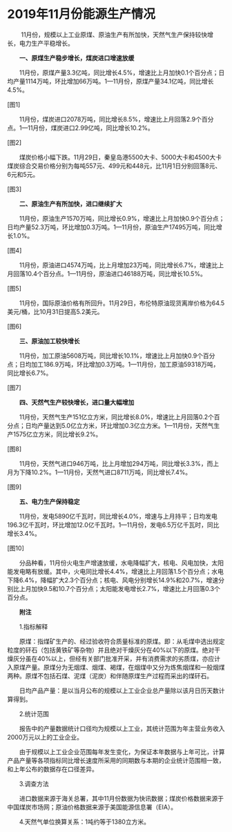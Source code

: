 # 2019年11月份能源生产情况

 　　11月份，规模以上工业原煤、原油生产有所加快，天然气生产保持较快增长，电力生产平稳增长。

　　**一、原煤生产稳步增长，煤炭进口增速放缓**

　　11月份，原煤产量3.3亿吨，同比增长4.5%，增速比上月加快0.1个百分点；日均产量1114万吨，环比增加66万吨。1—11月份，原煤产量34.1亿吨，同比增长4.5%。

\[图1\]

　　11月份，煤炭进口2078万吨，同比增长8.5%，增速比上月回落2.9个百分点。1—11月份，煤炭进口2.99亿吨，同比增长10.2%。

\[图2\]

　　煤炭价格小幅下跌。11月29日，秦皇岛港5500大卡、5000大卡和4500大卡煤炭综合交易价格分别为每吨557元、499元和448元，比11月1日分别回落8元、6元和5元。

\[图3\]

　　**二、原油生产有所加快，进口继续扩大**

　　11月份，原油生产1570万吨，同比增长0.9%，增速比上月加快0.9个百分点；日均产量52.3万吨，环比增加0.3万吨。1—11月份，原油生产17495万吨，同比增长1.0%。

\[图4\]

　　11月份，原油进口4574万吨，比上月增加23万吨，同比增长6.7%，增速比上月回落10.4个百分点。1—11月份，原油进口46188万吨，同比增长10.5%。

\[图5\]

　　11月份，国际原油价格有所回升。11月29日，布伦特原油现货离岸价格为64.5美元/桶，比10月31日提高5.2美元。

\[图6\]

　　**三、原油加工较快增长**

　　11月份，加工原油5608万吨，同比增长10.1%，增速比上月加快0.9个百分点；日均加工186.9万吨，环比增加0.3万吨。1—11月份，加工原油59318万吨，同比增长6.7%。

\[图7\]

　　**四、天然气生产较快增长，进口量大幅增加**

　　11月份，天然气生产151亿立方米，同比增长8.0%，增速比上月回落0.2个百分点；日均产量达到5.0亿立方米，环比增加0.3亿立方米。1—11月份，天然气生产1575亿立方米，同比增长9.2%。

\[图8\]

　　11月份，天然气进口946万吨，比上月增加294万吨，同比增长3.3%，而上月为下降10.2%。1—11月份，天然气进口8711万吨，同比增长7.4%。

\[图9\]

　　**五、电力生产保持稳定**

　　11月份，发电5890亿千瓦时，同比增长4.0%，增速与上月持平；日均发电196.3亿千瓦时，环比增加12.0亿千瓦时。1—11月份，发电6.5万亿千瓦时，同比增长3.4%。

\[图10\]

　　分品种看，11月份火电生产增速放缓，水电降幅扩大，核电、风电加快，太阳能发电略有放缓。其中，火电同比增长4.4%，增速比上月回落1.5个百分点；水电下降6.4%，降幅扩大2.3个百分点；核电、风电分别增长14.9%和20.7%，增速分别比上月加快9.5和10.7个百分点；太阳能发电增长2.7%，增速比上月回落0.3个百分点。

　　**附注**

　　1.指标解释

　　原煤：指煤矿生产的、经过验收符合质量标准的原煤。即：从毛煤中选出规定粒度的矸石（包括黄铁矿等杂物）并且绝对干燥灰分在40%以下的原煤。绝对干燥灰分虽在40%以上，但经有关部门批准开采，并有消费需求的劣质煤，亦应计入原煤产量。原煤分为无烟煤、烟煤、褐煤，在烟煤中又分为炼焦烟煤和一般烟煤两种。原煤不包括石煤、泥煤（泥炭）和伴随原煤生产过程而采出的煤矸石。

　　日均产品产量：是以当月公布的规模以上工业企业总产量除以该月日历天数计算得到。

　　2.统计范围

　　报告中的产量数据统计口径均为规模以上工业，其统计范围为年主营业务收入2000万元以上的工业企业。

　　由于规模以上工业企业范围每年发生变化，为保证本年数据与上年可比，计算产品产量等各项指标同比增长速度所采用的同期数与本期的企业统计范围相一致，和上年公布的数据存在口径差异。

　　3.调查方法

　　进口数据来源于海关总署，其中11月份数据为快讯数据；煤炭价格数据来源于中国煤炭市场网；原油价格数据来源于美国能源信息署（EIA）。

　　4.天然气单位换算关系：1吨约等于1380立方米。